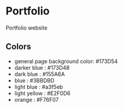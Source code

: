 # Portfolio

Portfolio website

## Colors

- general page background color: #173D54
- darker blue : #173D48
- dark blue : #155A6A
- blue : #3BBDBD
- light blue : #a3f5eb
- light yellow : #E2F0D6
- orange : #F76F07


